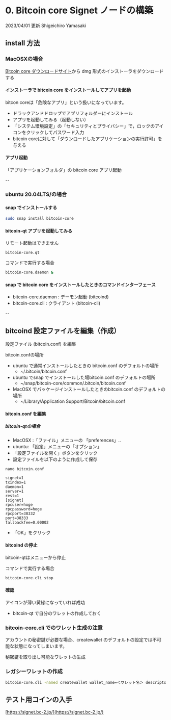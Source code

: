 # 0. Bitcoin core Signet ノードの構築

2023/04/01 更新 Shigeichiro Yamasaki

## install 方法


### MacOSXの場合

[Bitcoin core ダウンロードサイト](https://bitcoin.org/ja/download)から dmg 形式のインストーラをダウンロードする


#### インストーラで bitcoin core をインストールしてアプリを起動

bitcon coreは「危険なアプリ」という扱いになっています。

* ドラックアンドドロップでアプリフォルダーにインストール
* アプリを起動してみる（起動しない）
* 「システム環境設定」の「セキュリティとプライバシー」で，ロックのアイコンをクリックしてパスワード入力
*  bitcoin coreに対して「ダウンロードしたアプリケーションの実行許可」を与える


#### アプリ起動

「アプリケーションフォルダ」の bitcoin core アプリ起動

--

### ubuntu 20.04LTS/の場合

#### snap でインストールする

```bash
sudo snap install bitcoin-core
```

#### bitcoin-qt アプリを起動してみる

リモート起動はできません

```
bitcoin-core.qt
```

コマンドで実行する場合

```bash
bitcoin-core.daemon &
```

#### snap で bitcoin core をインストールしたときのコマンドインターフェース

* bitcoin-core.daemon : デーモン起動 (bitcoind)
* bitcoin-core.cli : クライアント (bitcoin-cli)

--

## bitcoind 設定ファイルを編集（作成）

設定ファイル (bitcoin.conf) を編集

bitcoin.confの場所

* ubuntu で通常インストールしたときの bitcoin.conf のデフォルトの場所
    * ~/.bitcoin/bitcoin.conf
* ubuntu でsnap でインストールした場bitcoin.conf のデフォルトの場所
    * ~/snap/bitcoin-core/common/.bitcoin/bitcoin.conf
* MacOSX でパッケージインストールしたときのbitcoin.conf のデフォルトの場所
    * ~/Library/Application Support/Bitcoin/bitcoin.conf


####  bitcoin.conf を編集

##### bitcoin-qtの場合

* MacOSX :「ファイル」メニューの 「preferences」.. 
* ubuntu: 「設定」メニューの「オプション」
* 「設定ファイルを開く」ボタンをクリック
* 設定ファイルを以下のように作成して保存



`nano bitcoin.conf`

```
signet=1
txindex=1
daemon=1
server=1
rest=1
[signet]
rpcuser=hoge
rpcpassword=hoge
rpcport=38332
port=38333
fallbackfee=0.00002
```

* 「OK」をクリック

#### bitcoind の停止

bitcoin-qtはメニューから停止

コマンドで実行する場合

```bash
bitcoin-core.cli stop
```


#### 確認

アイコンが薄い黄緑になっていれば成功

* bitcoin-qt で自分のワレットの作成しておく

### bitcoin-core.cli でのワレット生成の注意

アカウントの秘密鍵が必要な場合、createwallet のデフォルトの設定では不可能な状態になってしまいます。

秘密鍵を取り出し可能なワレットの生成

### レガシーワレットの作成

```bash
bitcoin-core.cli -named createwallet wallet_name=＜ワレット名＞ descriptors=false
```

## テスト用コインの入手

[https://signet.bc-2.jp/](https://signet.bc-2.jp/)


